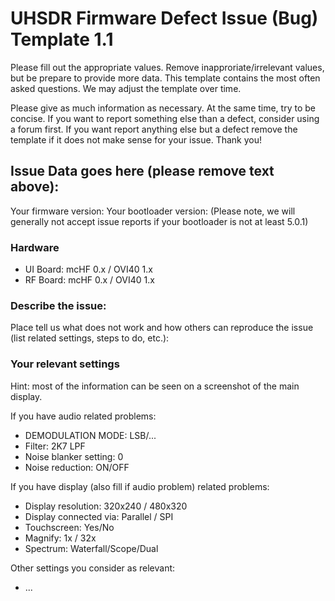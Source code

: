 # UHSDR Firmware Defect Issue (Bug) Template 1.1

Please fill out the appropriate values.  Remove inapproriate/irrelevant values, but be prepare to provide more data. This template contains the most often asked questions.
We may adjust the template over time.

Please give as much information as necessary. At the same time, try to be concise. If you want to report something else than a defect, consider using a forum first. If you want report anything else but a defect remove the template if it does not make sense for your issue. Thank you!

## Issue Data goes here (please remove text above):

Your firmware version:
Your bootloader version: 
(Please note, we will generally not accept issue reports if your bootloader is not at least 5.0.1)

### Hardware 
 * UI Board: mcHF 0.x / OVI40 1.x
 * RF Board: mcHF 0.x / OVI40 1.x

### Describe the issue:

Place tell us what does not work and how others can reproduce the issue (list related settings, steps to do, etc.):


### Your relevant settings
Hint: most of the information can be seen on a screenshot of the main display.

If you have audio related problems:
 * DEMODULATION MODE: LSB/...
 * Filter:  2K7 LPF
 * Noise blanker setting: 0
 * Noise reduction: ON/OFF

If you have display (also fill if audio problem) related problems:
 * Display resolution: 320x240 / 480x320
 * Display connected via: Parallel / SPI
 * Touchscreen: Yes/No
 * Magnify: 1x / 32x
 * Spectrum: Waterfall/Scope/Dual
 
Other settings you consider as relevant:

 * ...


